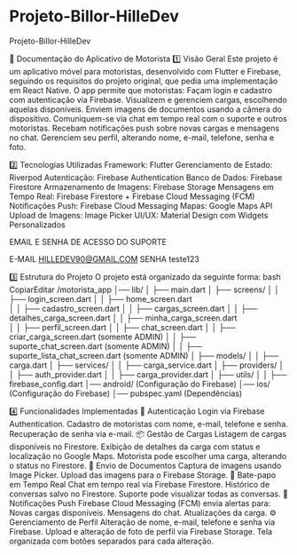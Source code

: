# Projeto-Billor-HilleDev
Projeto-Billor-HilleDev

📌 Documentação do Aplicativo de Motorista
1️⃣ Visão Geral
Este projeto é um aplicativo móvel para motoristas, desenvolvido com Flutter e Firebase, seguindo os requisitos do projeto original, que pedia uma implementação em React Native. O app permite que motoristas:
Façam login e cadastro com autenticação via Firebase.
Visualizem e gerenciem cargas, escolhendo aquelas disponíveis.
Enviem imagens de documentos usando a câmera do dispositivo.
Comuniquem-se via chat em tempo real com o suporte e outros motoristas.
Recebam notificações push sobre novas cargas e mensagens no chat.
Gerenciem seu perfil, alterando nome, e-mail, telefone, senha e foto.

2️⃣ Tecnologias Utilizadas
Framework: Flutter
Gerenciamento de Estado: Riverpod
Autenticação: Firebase Authentication
Banco de Dados: Firebase Firestore
Armazenamento de Imagens: Firebase Storage
Mensagens em Tempo Real: Firebase Firestore + Firebase Cloud Messaging (FCM)
Notificações Push: Firebase Cloud Messaging
Mapas: Google Maps API
Upload de Imagens: Image Picker
UI/UX: Material Design com Widgets Personalizados

EMAIL E SENHA DE ACESSO DO SUPORTE

E-MAIL HILLEDEV90@GMAIL.COM
SENHA teste123


3️⃣ Estrutura do Projeto
O projeto está organizado da seguinte forma:
bash
CopiarEditar
/motorista_app
│── lib/
│   ├── main.dart
│   ├── screens/
│   │   ├── login_screen.dart
│   │   ├── home_screen.dart  
│   │   ├── cadastro_screen.dart
│   │   ├── cargas_screen.dart
│   │   ├── detalhes_carga_screen.dart
│   │   ├── minha_carga_screen.dart  
│   │   ├── perfil_screen.dart
│   │   ├── chat_screen.dart
│   │   ├── criar_carga_screen.dart  (somente ADMIN)
│   │   ├── suporte_chat_screen.dart  (somente ADMIN)
│   │   ├── suporte_lista_chat_screen.dart  (somente ADMIN)
│   ├── models/
│   │   ├── carga.dart
│   ├── services/
│   │   ├── carga_service.dart
│   ├── providers/
│   │   ├── auth_provider.dart
│   │   ├── carga_provider.dart
│   ├── utils/
│   │   ├── firebase_config.dart
│── android/ (Configuração do Firebase)
│── ios/ (Configuração do Firebase)
│── pubspec.yaml (Dependências)




4️⃣ Funcionalidades Implementadas
🔐 Autenticação
Login via Firebase Authentication.
Cadastro de motoristas com nome, e-mail, telefone e senha.
Recuperação de senha via e-mail.
📦 Gestão de Cargas
Listagem de cargas disponíveis no Firestore.
Exibição de detalhes da carga com status e localização no Google Maps.
Motorista pode escolher uma carga, alterando o status no Firestore.
📸 Envio de Documentos
Captura de imagens usando Image Picker.
Upload das imagens para o Firebase Storage.
💬 Bate-papo em Tempo Real
Chat em tempo real via Firebase Firestore.
Histórico de conversas salvo no Firestore.
Suporte pode visualizar todas as conversas.
🔔 Notificações Push
Firebase Cloud Messaging (FCM) envia alertas para:
Novas cargas disponíveis.
Mensagens do chat.
Atualizações da carga.
⚙️ Gerenciamento de Perfil
Alteração de nome, e-mail, telefone e senha via Firebase.
Upload e alteração de foto de perfil via Firebase Storage.
Tela organizada com botões separados para cada alteração.

